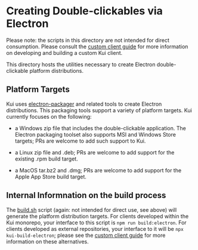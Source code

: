 # Creating Double-clickables via Electron

Please note: the scripts in this directory are not intended for direct
consumption. Please consult the [custom client
guide](../../../../docs/dev/custom-clients.md) for more information on
developing and building a custom Kui client.

This directory hosts the utilities necessary to create Electron
double-clickable platform distributions.

## Platform Targets

Kui uses [electron-packager]() and related tools to create Electron
distributions. This packaging tools support a variety of platform
targets. Kui currently focuses on the following:

- a Windows zip file that includes the double-clickable
  application. The Electron packaging toolset also supports MSI and
  Windows Store targets; PRs are welcome to add such support to Kui.

- a Linux zip file and .deb; PRs are welcome to add support for the
  existing .rpm build target.

- a MacOS tar.bz2 and .dmg; PRs are welcome to add support for the
  Apple App Store build target.

## Internal Informnation on the build process

The [build.sh](./build.sh) script (again: not intended for direct use,
see above) will generate the platform distribution targets. For
clients developed within the Kui monorepo, your interface to this
script is `npm run build:electron`. For clients developed as external
repositories, your interface to it will be `npx kui-build-electron`;
please see the [custom client
guide](../../../../docs/dev/custom-clients.md) for more information on
these alternatives.
